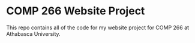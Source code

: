 # COMP 266 Website Project

This repo contains all of the code for my website project for COMP 266 at Athabasca University.